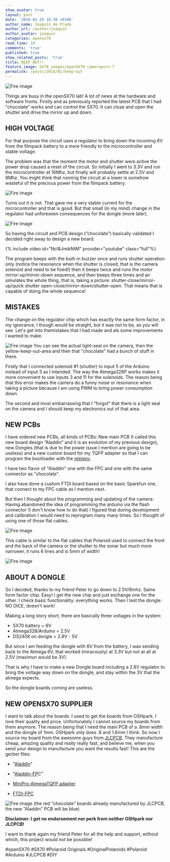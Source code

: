 ```yaml
---
show_avatar: true
layout: post
date: '2018-01-29 16:30 +0100'
author_name: Joaquín de Prada
author_url: /author/joaquin
author_avatar: joaquin
categories: opensx70
read_time: 10
comments: 'true'
published: true
show_related_posts: 'true'
title: KEEP OUT!!
feature_image: SX70_images/openSX70-cameraporn-7
permalink: /posts/2018/01/keep-out
---
```

![Fire image]({{site.url}}/{{site.baseurl}}img/2018/01/openSX70-keep-out-03.jpg)

Things are busy in the openSX70 lab!
A lot of news at the hardware and software fronts. 
Firstly and as previously reported the latest PCB that I had "chocolate” works and can control the SX70. 
It can close and open the shutter and drive the mirror up and down. 

## HIGH VOLTAGE

For that purpose the circuit uses a regulator to bring down the incoming 6V from the filmpack battery to a more friendly to the microcontroller and stable voltage. 

The problem was that the moment the motor and shutter were active the power drop caused a reset of the circuit. 
So initially I went to 3.3V and run the microcontroller at 16Mhz, but finally will probably settle at 2.5V and 8Mhz. 
You might think that running the circuit at a lower is somehow wasteful of the precious power from the filmpack battery.

![Fire image]({{site.url}}/{{site.baseurl}}img/2018/01/openSX70-keep-out-04.jpg)

Turns out it is not. That gave me a very stable current for the microcontroller and that is good.
But that small (in my mind) change in the regulator had unforeseen consequences for the dongle (more later).

![Fire image]({{site.url}}/{{site.baseurl}}img/2018/01/openSX70-keep-out-02.jpg)

So having the circuit and PCB design (“chocolate”) basically validated I decided right away to design a new board. 

{% include video id="Ncl8JmikNtM" provider="youtube" class="full"%}

The program beeps with the built-in buzzer once and runs shutter operation only (notice the resonance when the shutter is closed, that is the camera solenoid and need to be fixed!) then it beeps twice and runs the motor mirror-up/mirror-down sequence, and then beeps three times and an simulates the whole thing, that is, taking a picture: shutter-close/mirror-up/quick shutter open-close/mirror-down/shutter-open. That means that is capable of doing the whole sequence!


## MISTAKES

The change on the regulator chip which has exactly the same form factor, in my ignorance, I though would be straight, but it was not to be, as you will see. Let's get into themistakes that I had made and als some improvements I wanted to make.

![Fire image]({{site.url}}/{{site.baseurl}}img/2018/01/openSX70-keep-out-01.jpg)
You can see the actual light-seal on the camera, then the yellow-keep-out-area and then that "chocolate" had a bunch of stuff in there.

Firstly that I connected solenoid #1 (shutter) to input 5 of the Arduino instead of input 3 as I intended. 
The way the Atmega328P works makes it more convenient to use inputs 3 and 11 for the solenoids. The reason being that this error makes the camera do a funny noise or resonance when taking a picture because I am using PWM to bring power consumption down.

The second and most embarrassing that I “forgot” that there is a light seal on the camera and I should keep my electronics out of that area. 

## NEW PCBs

I have ordered new PCBs, all kinds of PCBs:
New  main PCB (I called this new board design “Aladdin” and it is an evolution of my previous design), new Dongles (that is due to the power issue I mention are going to be useless) and a new custom board for my TQFP adapter so that I can program the bootloader with the [minipro](https://es.aliexpress.com/item/100-genuine-USB-TL866cs-universal-programmer-USB-Programmer-Minipro-BIOS-Programmer-SPI-I2C-FLASHmemory-support-14000/32790021208.html?src=google&albslr=221329503&isdl=y&aff_short_key=UneMJZVf&source=%7Bifdyn:dyn%7D%7Bifpla:pla%7D%7Bifdbm:DBM&albch=DID%7D&src=google&albch=shopping&acnt=494-037-6276&isdl=y&albcp=652736826&albag=32471627666&slnk=&trgt=61865531738&plac=&crea=es32790021208&netw=g&device=c&mtctp=&gclid=CjwKCAiAqbvTBRAPEiwANEkyCHUPTv5ZYRQOze48NDkiSjcY4f3j4Z0ez07IC3sd279cO1f3u9L-XBoCoSIQAvD_BwE).

I have two flavor of "Aladdin" one with the FPC and one with the same connector as "chocolate".


I also have done a custom FTDI board based on the basic Sparkfun one, that connect to my FPC cable as I mention next.

But then I thought about the programming and updating of the camera: 
Having abandoned the idea of programming the arduino via the flash connector (I don't know how to do that) I figured that
during development and calibration I would need to reprogram many many times. 
So I thought of using one of those flat cables. 

![Fire image]({{site.url}}/{{site.baseurl}}img/2018/01/openSX70-keep-out-05.jpg)

This cable is similar to the flat cables that Polaroid used to connect the front and the back of the camera or the shutter to the sonar but much more narrower, it runs 6 lines and is 5mm of width!

![Fire image]({{site.url}}/{{site.baseurl}}img/2018/01/openSX70-keep-out-06.jpg)

## ABOUT A DONGLE 

So I decided, thanks to my friend Peter to go down to 2.5V/8mhz. Same form factor chip. Easy! I get the new chip and just exchange one for the other.
I check basic functionality: everything works. Then I test the dongle: NO DICE, doesn't work!

Making a long story short, there are basically three voltages in the system:

- SX70 battery = 6V
- Atmega328/Arduino = 2.5V
- DS2408 on dongle = 2.8V - 5V

But since I am feeding the dongle with 6V from the battery, I was sending back to the Atmega 6V, that worked (miracously) at 3.3V but not at all at 2.5V (maximun would be 3V).

That is why I have to make a new Dongle board including a 2.8V regulator to bring the voltage way down on the dongle, and stay within the 3V that the atmega expects.

So the dongle boards coming are useless.

## NEW OPENSX70 SUPPLIER

I want to talk about the boards. I used to get the boards from OSHpark. I love their quality and price. 
Unfortunately I cannot source my boards from them anymore.
The reason being that I need the main PCB of a .6mm width and the dongle of 1mm. OSHpark only does .8 and 1.6mm I think.
So now I source my board from the awesome guys from [JLCPCB](https://jlcpcb.com/ "Great PCBs!"). 
They manufacture cheap, amazing quality and really really fast, and believe me, when you send your design 
to manufacture you want the results fast!
This are the gerber files:

- "[Aladdin](https://jlcpcb.com/quote/gerberview/7ab9bd3b-2c7b-4a5d-869b-aece39df47a0_1_0_3.html)"

- "[Aladdin-FP](https://jlcpcb.com/quote/gerberview/384a1219-f09c-47bd-b12d-b0953c882ebe_1_0_2.html)C"

- [MiniPro-AtmegaTQFP adapter](https://jlcpcb.com/quote/gerberview/a07d0bbe-7aaa-45e1-a1b7-b65f16af1823_1_0_1.html)

- [FTDI-FPC](https://jlcpcb.com/quote/gerberview/168e9c2b-4b87-4db7-8fca-554b98b21d47_1_0_1.html)

![Fire image]({{site.url}}/{{site.baseurl}}img/2018/01/openSX70-chocolate-components-both.jpg)
(the red "chocolate" boards already manufactured by JLCPCB, the new "Aladdin" PCB will be blue)

**Disclaimer: I get no endorsement nor perk from neither OSHpark nor JLCPCB!**

I want to thank again my friend Peter for all the help and support, without which, this project would not be possible!

#openSX70 #SX70 #Polaroid Originals #OriginalPolaroids #Polaroid #Arduino #JLCPCB #DIY

